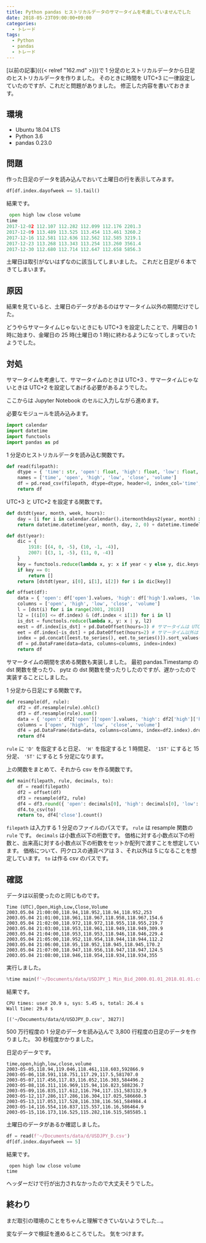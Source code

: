 ```yaml
---
title: Python pandas ヒストリカルデータのサマータイムを考慮していませんでした
date: 2018-05-23T09:00:00+09:00
categories:
  - トレード
tags:
  - Python
  - pandas
  - トレード
---
```


[以前の記事]({{< relref "162.md" >}})で 1 分足のヒストリカルデータから日足のヒストリカルデータを作りました。
そのときに時間を UTC+3 に一律設定していたのですが、これだと問題がありました。
修正した内容を書いておきます。

<!--more-->

## 環境

* Ubuntu 18.04 LTS
* Python 3.6
* pandas 0.23.0

## 問題

作った日足のデータを読み込んでおいて土曜日の行を表示してみます。

```python
df[df.index.dayofweek == 5].tail()
```

結果です。

```python
 open high low close volume
time
2017-12-02 112.107 112.282 112.099 112.176 2201.3
2017-12-09 113.489 113.525 113.454 113.461 3260.2
2017-12-16 112.581 112.636 112.562 112.585 3219.1
2017-12-23 113.268 113.343 113.254 113.260 3561.4
2017-12-30 112.680 112.714 112.647 112.658 5856.3
```

土曜日は取引がないはずなのに該当してしまいました。
これだと日足が 6 本できてしまいます。

## 原因

結果を見ていると、土曜日のデータがあるのはサマータイム以外の期間だけでした。

どうやらサマータイムじゃないときにも UTC+3 を設定したことで、月曜日の 1 時に始まり、金曜日の 25 時(土曜日の 1 時)に終わるようになってしまっていたようでした。

## 対処

サマータイムを考慮して、サマータイムのときは UTC+3 、サマータイムじゃないときは UTC+2 を設定してあげる必要があるようでした。

ここからは Jupyter Notebook のセルに入力しながら進めます。

必要なモジュールを読み込みます。

```python
import calendar
import datetime
import functools
import pandas as pd
```

1 分足のヒストリカルデータを読み込む関数です。

```python
def read(filepath):
    dtype = { 'time': str, 'open': float, 'high': float, 'low': float, 'close': float, 'volume': float }
    names = ['time', 'open', 'high', 'low', 'close', 'volume']
    df = pd.read_csv(filepath, dtype=dtype, header=0, index_col='time', names=names, parse_dates=['time'])
    return df
```

UTC+3 と UTC+2 を設定する関数です。

```python
def dstdt(year, month, week, hours):
    day = [i for i in calendar.Calendar().itermonthdays2(year, month) if i[0] != 0 and i[1] == calendar.SUNDAY][week][0]
    return datetime.datetime(year, month, day, 2, 0) + datetime.timedelta(hours=-hours)

def dst(year):
    dic = {
        1918: [(4, 0, -5), (10, -1, -4)],
        2007: [(3, 1, -5), (11, 0, -4)]
    }
    key = functools.reduce(lambda x, y: x if year < y else y, dic.keys(), 0)
    if key == 0:
        return []
    return [dstdt(year, i[0], i[1], i[2]) for i in dic[key]]

def offset(df):
    data = { 'open': df['open'].values, 'high': df['high'].values, 'low': df['low'].values, 'close': df['close'].values, 'volume': df['volume'].values }
    columns = ['open', 'high', 'low', 'close', 'volume']
    l = [dst(i) for i in range(2001, 2018)]
    l2 = [(i[0] <= df.index) & (df.index < i[1]) for i in l]
    is_dst = functools.reduce(lambda x, y: x | y, l2)
    eest = df.index[is_dst] + pd.DateOffset(hours=3) # サマータイムは UTC+3
    eet = df.index[~is_dst] + pd.DateOffset(hours=2) # サマータイム以外は UTC+2
    index = pd.concat([eest.to_series(), eet.to_series()]).sort_values()
    df = pd.DataFrame(data=data, columns=columns, index=index)
    return df
```

サマータイムの期間を求める関数も実装しました。
最初 pandas.Timestamp の dst 関数を使ったり、 pytz の dst 関数を使ったりしたのですが、遅かったので実装することにしました。

1 分足から日足にする関数です。

```python
def resample(df, rule):
    df2 = df.resample(rule).ohlc()
    df3 = df.resample(rule).sum()
    data = { 'open': df2['open']['open'].values, 'high': df2['high']['high'].values, 'low': df2['low']['low'].values, 'close': df2['close']['close'].values, 'volume': df3['volume'].values }
    columns = ['open', 'high', 'low', 'close', 'volume']
    df4 = pd.DataFrame(data=data, columns=columns, index=df2.index).dropna()
    return df4
```

`rule` に `'D'` を指定すると日足、 `'H'` を指定すると 1 時間足、 `'15T'` にすると 15 分足、 `'5T'` にすると 5 分足になります。

上の関数をまとめて、それから csv を作る関数です。

```python
def main(filepath, rule, decimals, to):
    df = read(filepath)
    df2 = offset(df)
    df3 = resample(df2, rule)
    df4 = df3.round({ 'open': decimals[0], 'high': decimals[0], 'low': decimals[0], 'close': decimals[0], 'volume': decimals[1] })
    df4.to_csv(to)
    return to, df4['close'].count()
```

`filepath` は入力する 1 分足のファイルのパスです。
`rule` は resample 関数の `rule` です。
`decimals` は小数点以下の桁数です。
価格に対する小数点以下の桁数と、出来高に対する小数点以下の桁数をセットか配列で渡すことを想定しています。
価格について、円クロスの通貨ペアは 3 、それ以外は 5 になることを想定しています。
`to` は作る csv のパスです。

## 確認

データは以前使ったのと同じものです。

```console
Time (UTC),Open,High,Low,Close,Volume
2003.05.04 21:00:00,118.94,118.952,118.94,118.952,253
2003.05.04 21:01:00,118.961,118.967,118.958,118.967,154.6
2003.05.04 21:02:00,118.972,118.972,118.955,118.955,219.7
2003.05.04 21:03:00,118.953,118.961,118.949,118.949,309.9
2003.05.04 21:04:00,118.953,118.953,118.946,118.946,229.4
2003.05.04 21:05:00,118.952,118.954,118.944,118.944,112.2
2003.05.04 21:06:00,118.95,118.952,118.945,118.945,170.2
2003.05.04 21:07:00,118.947,118.956,118.947,118.947,124.5
2003.05.04 21:08:00,118.946,118.954,118.934,118.934,355
```

実行しました。

```python
%time main(f'~/Documents/data/USDJPY_1 Min_Bid_2000.01.01_2018.01.01.csv', 'd', (3, 1), f'~/Documents/data/USDJPY_D.csv')
```

結果です。

```console
CPU times: user 20.9 s, sys: 5.45 s, total: 26.4 s
Wall time: 29.8 s

[('~/Documents/data/d/USDJPY_D.csv', 3827)]
```

500 万行程度の 1 分足のデータを読み込んで 3,800 行程度の日足のデータを作りました。
30 秒程度かかりました。

日足のデータです。

```console
time,open,high,low,close,volume
2003-05-05,118.94,119.046,118.461,118.603,592866.9
2003-05-06,118.591,118.751,117.29,117.5,581707.0
2003-05-07,117.456,117.83,116.052,116.303,584496.2
2003-05-08,116.311,116.969,115.94,116.823,588236.7
2003-05-09,116.835,117.612,116.794,117.151,583132.9
2003-05-12,117.286,117.286,116.304,117.025,586660.3
2003-05-13,117.053,117.528,116.338,116.561,584984.4
2003-05-14,116.554,116.837,115.557,116.16,586464.9
2003-05-15,116.173,116.525,115.282,116.515,585585.1
```

土曜日のデータがあるか確認しました。

```python
df = read(f'~/Documents/data/d/USDJPY_D.csv')
df[df.index.dayofweek == 5]
```

結果です。

```console
 open high low close volume
time
```

ヘッダーだけで行が出力されなかったので大丈夫そうでした。

## 終わり

まだ取引の環境のことをちゃんと理解できていないようでした…。

変なデータで検証を進めるところでした。
気をつけます。
